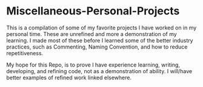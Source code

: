 # Miscellaneous-Personal-Projects

This is a compilation of some of my favorite projects I have worked on in my personal time.
These are unrefined and more a demonstration of my learning.
I made most of these before I learned some of the better industry practices, such as Commenting, Naming Convention, and how to reduce repetitiveness.

My hope for this Repo, is to prove I have experience learning, writing, developing, and refining code, not as a demonstration of ability.
I will/have better examples of refined work linked elsewhere.

